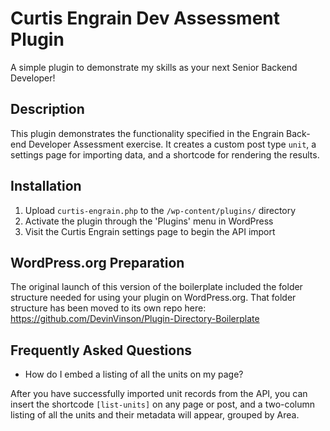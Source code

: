 # Curtis Engrain Dev Assessment Plugin
 
A simple plugin to demonstrate my skills as your next Senior Backend Developer!
 
 ## Description
 
 This plugin demonstrates the functionality specified in the Engrain Back-end Developer Assessment exercise. It creates a custom post type `unit`, a settings page for importing data, and a shortcode for rendering the results.
 
 ## Installation
 
 1. Upload `curtis-engrain.php` to the `/wp-content/plugins/` directory
 2. Activate the plugin through the 'Plugins' menu in WordPress
 3. Visit the Curtis Engrain settings page to begin the API import
 
 ## WordPress.org Preparation
 
 The original launch of this version of the boilerplate included the folder structure needed for using your plugin on WordPress.org. That folder structure has been moved to its own repo here: https://github.com/DevinVinson/Plugin-Directory-Boilerplate
 
 ## Frequently Asked Questions
 
 * How do I embed a listing of all the units on my page?
 
 After you have successfully imported unit records from the API, you can insert the shortcode `[list-units]` on any page or post, and a two-column listing of all the units and their metadata will appear, grouped by Area.